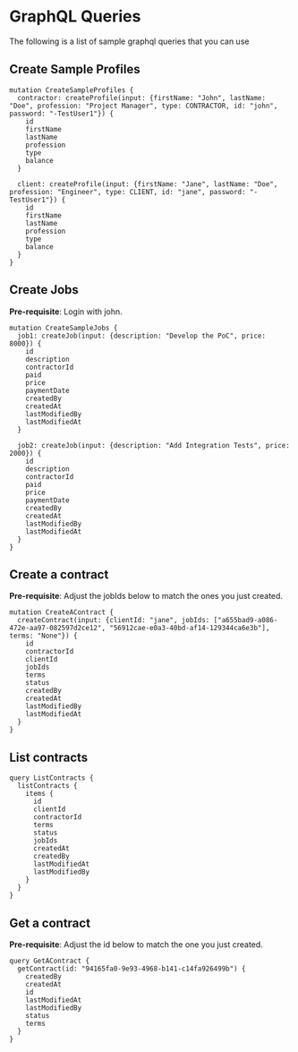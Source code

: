 # GraphQL Queries

The following is a list of sample graphql queries that you can use

## Create Sample Profiles
```
mutation CreateSampleProfiles {
  contractor: createProfile(input: {firstName: "John", lastName: "Doe", profession: "Project Manager", type: CONTRACTOR, id: "john", password: "-TestUser1"}) {
    id
    firstName
    lastName
    profession
    type
    balance
  }

  client: createProfile(input: {firstName: "Jane", lastName: "Doe", profession: "Engineer", type: CLIENT, id: "jane", password: "-TestUser1"}) {
    id
    firstName
    lastName
    profession
    type
    balance
  }
}
```

## Create Jobs
**Pre-requisite**: Login with john.
```
mutation CreateSampleJobs {
  job1: createJob(input: {description: "Develop the PoC", price: 8000}) {
    id
    description
    contractorId
    paid
    price
    paymentDate
    createdBy
    createdAt
    lastModifiedBy
    lastModifiedAt
  }

  job2: createJob(input: {description: "Add Integration Tests", price: 2000}) {
    id
    description
    contractorId
    paid
    price
    paymentDate
    createdBy
    createdAt
    lastModifiedBy
    lastModifiedAt
  }
}
```

## Create a contract
**Pre-requisite**: Adjust the jobIds below to match the ones you just created.
```
mutation CreateAContract {
  createContract(input: {clientId: "jane", jobIds: ["a655bad9-a086-472e-aa97-082597d2ce12", "56912cae-e0a3-40bd-af14-129344ca6e3b"], terms: "None"}) {
    id
    contractorId
    clientId
    jobIds
    terms
    status
    createdBy
    createdAt
    lastModifiedBy
    lastModifiedAt
  }
}
```

## List contracts
```
query ListContracts {
  listContracts {
    items {
      id
      clientId
      contractorId
      terms
      status
      jobIds
      createdAt
      createdBy
      lastModifiedAt
      lastModifiedBy
    }
  }
}
```

## Get a contract
**Pre-requisite**: Adjust the id below to match the one you just created.
```
query GetAContract {
  getContract(id: "94165fa0-9e93-4968-b141-c14fa926499b") {
    createdBy
    createdAt
    id
    lastModifiedAt
    lastModifiedBy
    status
    terms
  }
}
```